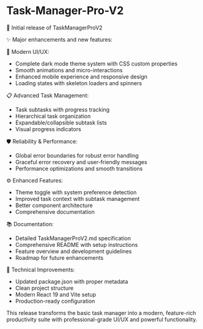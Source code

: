 # Task-Manager-Pro-V2

🎉 Initial release of TaskManagerProV2

✨ Major enhancements and new features:

🎨 Modern UI/UX:
- Complete dark mode theme system with CSS custom properties
- Smooth animations and micro-interactions
- Enhanced mobile experience and responsive design
- Loading states with skeleton loaders and spinners

📋 Advanced Task Management:
- Task subtasks with progress tracking
- Hierarchical task organization
- Expandable/collapsible subtask lists
- Visual progress indicators

🛡️ Reliability & Performance:
- Global error boundaries for robust error handling
- Graceful error recovery and user-friendly messages
- Performance optimizations and smooth transitions

⚙️ Enhanced Features:
- Theme toggle with system preference detection
- Improved task context with subtask management
- Better component architecture
- Comprehensive documentation

📚 Documentation:
- Detailed TaskManagerProV2.md specification
- Comprehensive README with setup instructions
- Feature overview and development guidelines
- Roadmap for future enhancements

🔧 Technical Improvements:
- Updated package.json with proper metadata
- Clean project structure
- Modern React 19 and Vite setup
- Production-ready configuration

This release transforms the basic task manager into a modern, feature-rich productivity suite with professional-grade UI/UX and powerful functionality.
